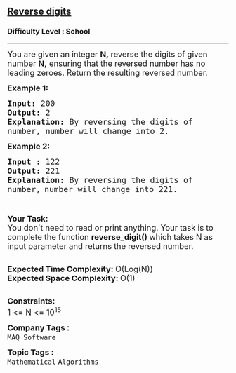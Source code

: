 <h2><a href="https://www.geeksforgeeks.org/problems/reverse-digit0316/1?page=1&difficulty=School&sortBy=submissions">Reverse digits</a></h2><h3>Difficulty Level : School</h3><hr><div class="problems_problem_content__Xm_eO"><p><span style="font-size: 18px;">You are given an integer <strong>N,&nbsp;</strong>reverse the digits of given number <strong>N,</strong> ensuring that the reversed number has no leading zeroes. Return the resulting reversed number.</span></p>
<p><span style="font-size: 18px;"><strong>Example 1:</strong></span></p>
<pre><span style="font-size: 18px;"><strong>Input: </strong>200
<strong>Output: </strong>2
<strong>Explanation: </strong>By reversing the digits of 
number, number will change into 2.</span>
</pre>
<p><span style="font-size: 18px;"><strong>Example 2:</strong></span></p>
<pre><span style="font-size: 18px;"><strong>Input : </strong>122
<strong>Output: </strong>221
<strong>Explanation: </strong>By reversing the digits of 
number,</span> <span style="font-size: 18px;">number will change into 221.</span>
<br><br></pre>
<p><span style="font-size: 18px;"><strong>Your Task:</strong><br>You don't need to read or print anything. Your task is to complete the function&nbsp;<strong>reverse_digit()&nbsp;</strong>which takes N as input parameter and returns the&nbsp;reversed number.</span><br>&nbsp;</p>
<p><span style="font-size: 18px;"><strong>Expected Time Complexity:&nbsp;</strong>O(Log(N))<br><strong>Expected Space Complexity:&nbsp;</strong>O(1)</span><br>&nbsp;</p>
<p><span style="font-size: 18px;"><strong>Constraints:</strong><br>1 &lt;= N &lt;= 10<sup>15</sup></span></p></div><p><span style=font-size:18px><strong>Company Tags : </strong><br><code>MAQ Software</code>&nbsp;<br><p><span style=font-size:18px><strong>Topic Tags : </strong><br><code>Mathematical</code>&nbsp;<code>Algorithms</code>&nbsp;